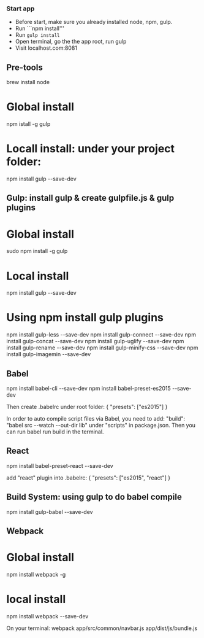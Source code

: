 ### Start app
* Before start, make sure you already installed node, npm, gulp.
* Run ```npm install'''
* Run ```gulp install```
* Open terminal, go the the app root, run gulp
* Visit localhost.com:8081

## Pre-tools
brew install node
# Global install
npm istall -g gulp
# Locall install: under your project folder:
npm install gulp --save-dev

## Gulp: install gulp & create gulpfile.js & gulp plugins

# Global install
sudo npm install -g gulp
# Local install
npm install gulp --save-dev

# Using npm install gulp plugins
npm install gulp-less --save-dev
npm install gulp-connect --save-dev
npm install gulp-concat --save-dev
npm install gulp-uglify --save-dev
npm install gulp-rename --save-dev
npm install gulp-minify-css --save-dev
npm install gulp-imagemin --save-dev

## Babel
npm install babel-cli --save-dev
npm install babel-preset-es2015 --save-dev

Then create .babelrc under root folder:
{
    "presets": ["es2015"]
}

In order to auto compile script files via Babel, you need to add:
    "build": "babel src --watch --out-dir lib"
under "scripts" in package.json. Then you can run
    babel run build
in the terminal.


## React
npm install babel-preset-react --save-dev

add "react" plugin into .babelrc:
{
    "presets": ["es2015", "react"]
}

## Build System: using gulp to do babel compile
npm install gulp-babel --save-dev

## Webpack
# Global install
npm install webpack -g
# local install
npm install webpack --save-dev

On your terminal:
    webpack app/src/common/navbar.js app/dist/js/bundle.js
